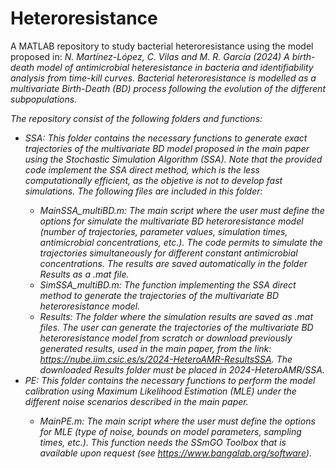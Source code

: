 # Heteroresistance
A MATLAB repository to study bacterial heteroresistance using the model proposed in: <i> N. Martínez-López, C. Vilas and M. R. García (2024) A birth-death model of antimicrobial heteresistance in bacteria and identifiability analysis from time-kill curves.<i> Bacterial heteroresistance is modelled as a multivariate Birth-Death (BD) process following the evolution of the different subpopulations.

The repository consist of the following folders and functions:
- <i>SSA<i>: This folder contains the necessary functions to generate exact trajectories of the multivariate BD model proposed in the main paper using the <i>Stochastic Simulation Algorithm (SSA)<i>. Note that the provided code implement the SSA direct method, which is the less computationally efficient, as the objetive is not to develop fast simulations. The following files are included in this folder:
  - <i>MainSSA_multiBD.m<i>: The main script where the user must define the options for simulate the multivariate BD heteroresistance model (number of trajectories, parameter values, simulation times, antimicrobial concentrations, etc.). The code permits to simulate the trajectories simultaneously for different constant antimicrobial concentrations. The results are saved automatically in the folder <i>Results<i> as a <i>.mat<i> file.
  - <i>SimSSA_multiBD.m<i>: The function implementing the SSA direct method to generate the trajectories of the multivariate BD heteroresistance model.
  - Results: The folder where the simulation results are saved as <i>.mat<i> files. The user can generate the trajectories of the multivariate BD heteroresistance model from scratch or download previously generated results, used in the main paper, from the link: https://nube.iim.csic.es/s/2024-HeteroAMR-ResultsSSA. The downloaded <i>Results<i> folder must be placed in <i>2024-HeteroAMR/SSA<i>.
- <i>PE<i>: This folder contains the necessary functions to perform the model calibration using <i>Maximum Likelihood Estimation (MLE)<i> under the different noise scenarios described in the main paper. 
  - <i>MainPE.m<i>: The main script where the user must define the options for MLE (type of noise, bounds on model parameters, sampling times, etc.). This function needs the SSmGO Toolbox that is available upon request (see https://www.bangalab.org/software).
